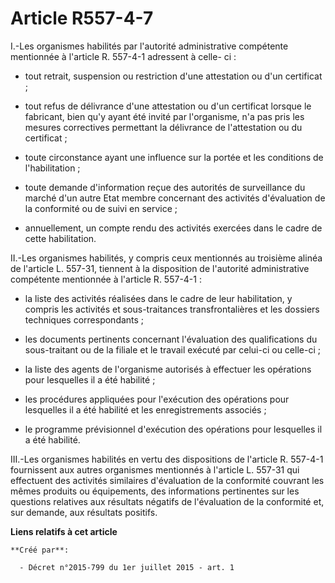 # Article R557-4-7

I.-Les organismes habilités par l'autorité administrative compétente mentionnée à l'article R. 557-4-1 adressent à celle-
ci : 

- tout retrait, suspension ou restriction d'une attestation ou d'un certificat ; 

- tout refus de délivrance d'une attestation ou d'un certificat lorsque le fabricant, bien qu'y ayant été invité par
l'organisme, n'a pas pris les mesures correctives permettant la délivrance de l'attestation ou du certificat ; 

- toute circonstance ayant une influence sur la portée et les conditions de l'habilitation ; 

- toute demande d'information reçue des autorités de surveillance du marché d'un autre Etat membre concernant des activités
d'évaluation de la conformité ou de suivi en service ; 

- annuellement, un compte rendu des activités exercées dans le cadre de cette habilitation. 

II.-Les organismes habilités, y compris ceux mentionnés au troisième alinéa de l'article L. 557-31, tiennent à la disposition
de l'autorité administrative compétente mentionnée à l'article R. 557-4-1 : 

- la liste des activités réalisées dans le cadre de leur habilitation, y compris les activités et sous-traitances
transfrontalières et les dossiers techniques correspondants ; 

- les documents pertinents concernant l'évaluation des qualifications du sous-traitant ou de la filiale et le travail exécuté
par celui-ci ou celle-ci ; 

- la liste des agents de l'organisme autorisés à effectuer les opérations pour lesquelles il a été habilité ; 

- les procédures appliquées pour l'exécution des opérations pour lesquelles il a été habilité et les enregistrements
associés ; 

- le programme prévisionnel d'exécution des opérations pour lesquelles il a été habilité. 

III.-Les organismes habilités en vertu des dispositions de l'article R. 557-4-1 fournissent aux autres organismes mentionnés
à l'article L. 557-31 qui effectuent des activités similaires d'évaluation de la conformité couvrant les mêmes produits ou
équipements, des informations pertinentes sur les questions relatives aux résultats négatifs de l'évaluation de la conformité
et, sur demande, aux résultats positifs.

**Liens relatifs à cet article**

	**Créé par**:

	  - Décret n°2015-799 du 1er juillet 2015 - art. 1

